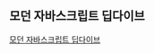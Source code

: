 ## 모던 자바스크립트 딥다이브

[모던 자바스크립트 딥다이브](https://search.shopping.naver.com/book/catalog/32472713016?cat_id=50010881&frm=PBOKMOD&query=%EB%AA%A8%EB%8D%98+%EC%9E%90%EB%B0%94%EC%8A%A4%ED%81%AC%EB%A6%BD%ED%8A%B8+Deep+Dive&NaPm=ct%3Dllqpp2qo%7Cci%3D775389ee4dda7c19025d6e1c96062be50911b422%7Ctr%3Dboknx%7Csn%3D95694%7Chk%3D1010b2f031002975fd53bf36860efc668c0c7073)
